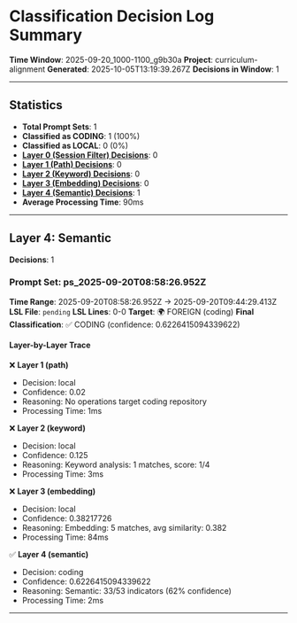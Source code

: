 # Classification Decision Log Summary

**Time Window**: 2025-09-20_1000-1100_g9b30a
**Project**: curriculum-alignment
**Generated**: 2025-10-05T13:19:39.267Z
**Decisions in Window**: 1

---

## Statistics

- **Total Prompt Sets**: 1
- **Classified as CODING**: 1 (100%)
- **Classified as LOCAL**: 0 (0%)
- **[Layer 0 (Session Filter) Decisions](#layer-0-session-filter)**: 0
- **[Layer 1 (Path) Decisions](#layer-1-path)**: 0
- **[Layer 2 (Keyword) Decisions](#layer-2-keyword)**: 0
- **[Layer 3 (Embedding) Decisions](#layer-3-embedding)**: 0
- **[Layer 4 (Semantic) Decisions](#layer-4-semantic)**: 1
- **Average Processing Time**: 90ms

---

## Layer 4: Semantic

**Decisions**: 1

### Prompt Set: ps_2025-09-20T08:58:26.952Z

**Time Range**: 2025-09-20T08:58:26.952Z → 2025-09-20T09:44:29.413Z
**LSL File**: `pending`
**LSL Lines**: 0-0
**Target**: 🌍 FOREIGN (coding)
**Final Classification**: ✅ CODING (confidence: 0.6226415094339622)

#### Layer-by-Layer Trace

❌ **Layer 1 (path)**
- Decision: local
- Confidence: 0.02
- Reasoning: No operations target coding repository
- Processing Time: 1ms

❌ **Layer 2 (keyword)**
- Decision: local
- Confidence: 0.125
- Reasoning: Keyword analysis: 1 matches, score: 1/4
- Processing Time: 3ms

❌ **Layer 3 (embedding)**
- Decision: local
- Confidence: 0.38217726
- Reasoning: Embedding: 5 matches, avg similarity: 0.382
- Processing Time: 84ms

✅ **Layer 4 (semantic)**
- Decision: coding
- Confidence: 0.6226415094339622
- Reasoning: Semantic: 33/53 indicators (62% confidence)
- Processing Time: 2ms

---


